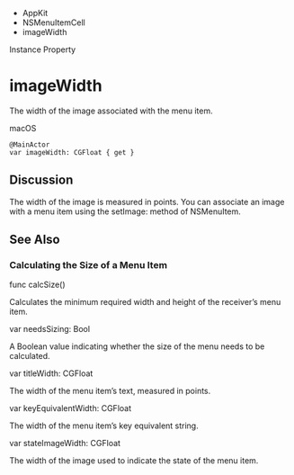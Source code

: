 

- AppKit
- NSMenuItemCell
-  imageWidth 

Instance Property

# imageWidth

The width of the image associated with the menu item.

macOS

``` source
@MainActor
var imageWidth: CGFloat { get }
```

## Discussion

The width of the image is measured in points. You can associate an image with a menu item using the setImage: method of NSMenuItem.

## See Also

### Calculating the Size of a Menu Item

func calcSize()

Calculates the minimum required width and height of the receiver’s menu item.

var needsSizing: Bool

A Boolean value indicating whether the size of the menu needs to be calculated.

var titleWidth: CGFloat

The width of the menu item’s text, measured in points.

var keyEquivalentWidth: CGFloat

The width of the menu item’s key equivalent string.

var stateImageWidth: CGFloat

The width of the image used to indicate the state of the menu item.

